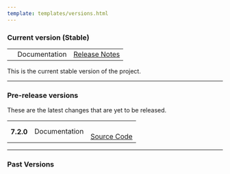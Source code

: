 ```yaml
---
template: templates/versions.html
---
```


<!--
 * Copyright (c) 2019, WSO2 Inc. (http://www.wso2.org) All Rights Reserved.
 *
 * WSO2 Inc. licenses this file to you under the Apache License,
 * Version 2.0 (the "License"); you may not use this file except
 * in compliance with the License.
 * You may obtain a copy of the License at
 *
 * http://www.apache.org/licenses/LICENSE-2.0
 *
 * Unless required by applicable law or agreed to in writing,
 * software distributed under the License is distributed on an
 * "AS IS" BASIS, WITHOUT WARRANTIES OR CONDITIONS OF ANY
 * KIND, either express or implied. See the License for the
 * specific language governing permissions and limitations
 * under the License.
-->

### Current version (Stable)

<table>
    <tbody>
        <tr>
            <th id="current-version-number"><!-- latest-version --></th>
            <td>
                <a id="current-version-documentation-link">Documentation</a>
            </td>
            <td>
                <a href="https://ei.docs.wso2.com/en/latest/micro-integrator/overview/about-this-release-7.1.0/">Release Notes</a>
            </td>
        </tr>
    </tbody>
</table>

This is the current stable version of the project.

---

### Pre-release versions

These are the latest changes that are yet to be released.

<table>
    <tbody>
        <tr>
            <th>7.2.0</th>
            <td>
                <a id="pre-release-version-documentation-link">Documentation</a>
            </td>
            <td>
                <a href="https://github.com/wso2/docs-ei" target="_blank">
                    <div class="md-source-code-icon">
                        <svg viewBox="0 0 24 24" width="24" height="24">
                          <use xlink:href="#__github" width="24" height="24"></use>
                        </svg>
                    </div> Source Code
                </a>
            </td>
        </tr>
    </tbody>
</table>

---

### Past Versions

<table>
    <tbody id="previous-versions">
        <!-- Will populate from the script -->
    </tbody>
</table>
